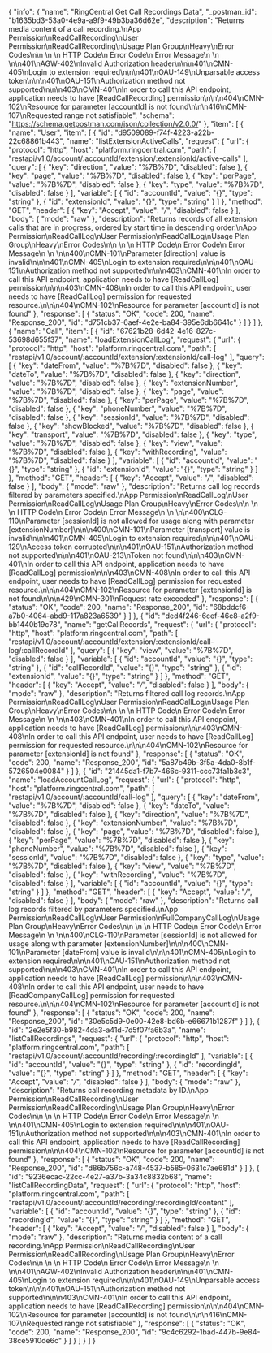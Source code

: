 {
  "info": {
    "name": "RingCentral Get Call Recordings Data",
    "_postman_id": "b1635bd3-53a0-4e9a-a9f9-49b3ba36d62e",
    "description": "Returns media content of a call recording.\nApp Permission\nReadCallRecording\nUser Permission\nReadCallRecording\nUsage Plan Group\nHeavy\nError Codes\n\n \n  \n   HTTP Code\n   Error Code\n   Error Message\n   \n \n\n401\nAGW-402\nInvalid Authorization header\n\n\n401\nCMN-405\nLogin to extension required\n\n\n401\nOAU-149\nUnparsable access token\n\n\n401\nOAU-151\nAuthorization method not supported\n\n\n403\nCMN-401\nIn order to call this API endpoint, application needs to have [ReadCallRecording] permission\n\n\n404\nCMN-102\nResource for parameter [accountId] is not found\n\n\n416\nCMN-107\nRequested range not satisfiable",
    "schema": "https://schema.getpostman.com/json/collection/v2.0.0/"
  },
  "item": [
    {
      "name": "User",
      "item": [
        {
          "id": "d9509089-f74f-4223-a22b-22c68861b443",
          "name": "listExtensionActiveCalls",
          "request": {
            "url": {
              "protocol": "http",
              "host": "platform.ringcentral.com",
              "path": [
                "restapi/v1.0/account/:accountId/extension/:extensionId/active-calls"
              ],
              "query": [
                {
                  "key": "direction",
                  "value": "%7B%7D",
                  "disabled": false
                },
                {
                  "key": "page",
                  "value": "%7B%7D",
                  "disabled": false
                },
                {
                  "key": "perPage",
                  "value": "%7B%7D",
                  "disabled": false
                },
                {
                  "key": "type",
                  "value": "%7B%7D",
                  "disabled": false
                }
              ],
              "variable": [
                {
                  "id": "accountId",
                  "value": "{}",
                  "type": "string"
                },
                {
                  "id": "extensionId",
                  "value": "{}",
                  "type": "string"
                }
              ]
            },
            "method": "GET",
            "header": [
              {
                "key": "Accept",
                "value": "*/*",
                "disabled": false
              }
            ],
            "body": {
              "mode": "raw"
            },
            "description": "Returns records of all extension calls that are in progress, ordered by start time in descending order.\nApp Permission\nReadCallLog\nUser Permission\nReadCallLog\nUsage Plan Group\nHeavy\nError Codes\n\n \n  \n   HTTP Code\n   Error Code\n   Error Message\n   \n \n\n400\nCMN-101\nParameter [direction] value is invalid\n\n\n401\nCMN-405\nLogin to extension required\n\n\n401\nOAU-151\nAuthorization method not supported\n\n\n403\nCMN-401\nIn order to call this API endpoint, application needs to have [ReadCallLog] permission\n\n\n403\nCMN-408\nIn order to call this API endpoint, user needs to have [ReadCallLog] permission for requested resource.\n\n\n404\nCMN-102\nResource for parameter [accountId] is not found"
          },
          "response": [
            {
              "status": "OK",
              "code": 200,
              "name": "Response_200",
              "id": "d751cb37-6aef-4e2e-ba84-395e6db6641c"
            }
          ]
        }
      ]
    },
    {
      "name": "Call",
      "item": [
        {
          "id": "67621b28-6d42-4e16-827c-53698d655f37",
          "name": "loadExtensionCallLog",
          "request": {
            "url": {
              "protocol": "http",
              "host": "platform.ringcentral.com",
              "path": [
                "restapi/v1.0/account/:accountId/extension/:extensionId/call-log"
              ],
              "query": [
                {
                  "key": "dateFrom",
                  "value": "%7B%7D",
                  "disabled": false
                },
                {
                  "key": "dateTo",
                  "value": "%7B%7D",
                  "disabled": false
                },
                {
                  "key": "direction",
                  "value": "%7B%7D",
                  "disabled": false
                },
                {
                  "key": "extensionNumber",
                  "value": "%7B%7D",
                  "disabled": false
                },
                {
                  "key": "page",
                  "value": "%7B%7D",
                  "disabled": false
                },
                {
                  "key": "perPage",
                  "value": "%7B%7D",
                  "disabled": false
                },
                {
                  "key": "phoneNumber",
                  "value": "%7B%7D",
                  "disabled": false
                },
                {
                  "key": "sessionId",
                  "value": "%7B%7D",
                  "disabled": false
                },
                {
                  "key": "showBlocked",
                  "value": "%7B%7D",
                  "disabled": false
                },
                {
                  "key": "transport",
                  "value": "%7B%7D",
                  "disabled": false
                },
                {
                  "key": "type",
                  "value": "%7B%7D",
                  "disabled": false
                },
                {
                  "key": "view",
                  "value": "%7B%7D",
                  "disabled": false
                },
                {
                  "key": "withRecording",
                  "value": "%7B%7D",
                  "disabled": false
                }
              ],
              "variable": [
                {
                  "id": "accountId",
                  "value": "{}",
                  "type": "string"
                },
                {
                  "id": "extensionId",
                  "value": "{}",
                  "type": "string"
                }
              ]
            },
            "method": "GET",
            "header": [
              {
                "key": "Accept",
                "value": "*/*",
                "disabled": false
              }
            ],
            "body": {
              "mode": "raw"
            },
            "description": "Returns call log records filtered by parameters specified.\nApp Permission\nReadCallLog\nUser Permission\nReadCallLog\nUsage Plan Group\nHeavy\nError Codes\n\n \n  \n   HTTP Code\n   Error Code\n   Error Message\n   \n \n\n400\nCLG-110\nParameter [sessionId] is not allowed for usage along with parameter [extensionNumber]\n\n\n400\nCMN-101\nParameter [transport] value is invalid\n\n\n401\nCMN-405\nLogin to extension required\n\n\n401\nOAU-129\nAccess token corrupted\n\n\n401\nOAU-151\nAuthorization method not supported\n\n\n401\nOAU-213\nToken not found\n\n\n403\nCMN-401\nIn order to call this API endpoint, application needs to have [ReadCallLog] permission\n\n\n403\nCMN-408\nIn order to call this API endpoint, user needs to have [ReadCallLog] permission for requested resource.\n\n\n404\nCMN-102\nResource for parameter [extensionId] is not found\n\n\n429\nCMN-301\nRequest rate exceeded"
          },
          "response": [
            {
              "status": "OK",
              "code": 200,
              "name": "Response_200",
              "id": "68bddcf6-a7b0-4064-abd9-117a823a6539"
            }
          ]
        },
        {
          "id": "ded4f246-6cef-46c8-a2f9-bb1440b19c78",
          "name": "getCallRecords",
          "request": {
            "url": {
              "protocol": "http",
              "host": "platform.ringcentral.com",
              "path": [
                "restapi/v1.0/account/:accountId/extension/:extensionId/call-log/:callRecordId"
              ],
              "query": [
                {
                  "key": "view",
                  "value": "%7B%7D",
                  "disabled": false
                }
              ],
              "variable": [
                {
                  "id": "accountId",
                  "value": "{}",
                  "type": "string"
                },
                {
                  "id": "callRecordId",
                  "value": "{}",
                  "type": "string"
                },
                {
                  "id": "extensionId",
                  "value": "{}",
                  "type": "string"
                }
              ]
            },
            "method": "GET",
            "header": [
              {
                "key": "Accept",
                "value": "*/*",
                "disabled": false
              }
            ],
            "body": {
              "mode": "raw"
            },
            "description": "Returns filtered call log records.\nApp Permission\nReadCallLog\nUser Permission\nReadCallLog\nUsage Plan Group\nHeavy\nError Codes\n\n \n  \n   HTTP Code\n   Error Code\n   Error Message\n   \n \n\n403\nCMN-401\nIn order to call this API endpoint, application needs to have [ReadCallLog] permission\n\n\n403\nCMN-408\nIn order to call this API endpoint, user needs to have [ReadCallLog] permission for requested resource.\n\n\n404\nCMN-102\nResource for parameter [extensionId] is not found"
          },
          "response": [
            {
              "status": "OK",
              "code": 200,
              "name": "Response_200",
              "id": "5a87b49b-3f5a-4da0-8b1f-5726504e0084"
            }
          ]
        },
        {
          "id": "21445da1-f7b7-466c-9311-ccc73fa1b3c3",
          "name": "loadAccountCallLog",
          "request": {
            "url": {
              "protocol": "http",
              "host": "platform.ringcentral.com",
              "path": [
                "restapi/v1.0/account/:accountId/call-log"
              ],
              "query": [
                {
                  "key": "dateFrom",
                  "value": "%7B%7D",
                  "disabled": false
                },
                {
                  "key": "dateTo",
                  "value": "%7B%7D",
                  "disabled": false
                },
                {
                  "key": "direction",
                  "value": "%7B%7D",
                  "disabled": false
                },
                {
                  "key": "extensionNumber",
                  "value": "%7B%7D",
                  "disabled": false
                },
                {
                  "key": "page",
                  "value": "%7B%7D",
                  "disabled": false
                },
                {
                  "key": "perPage",
                  "value": "%7B%7D",
                  "disabled": false
                },
                {
                  "key": "phoneNumber",
                  "value": "%7B%7D",
                  "disabled": false
                },
                {
                  "key": "sessionId",
                  "value": "%7B%7D",
                  "disabled": false
                },
                {
                  "key": "type",
                  "value": "%7B%7D",
                  "disabled": false
                },
                {
                  "key": "view",
                  "value": "%7B%7D",
                  "disabled": false
                },
                {
                  "key": "withRecording",
                  "value": "%7B%7D",
                  "disabled": false
                }
              ],
              "variable": [
                {
                  "id": "accountId",
                  "value": "{}",
                  "type": "string"
                }
              ]
            },
            "method": "GET",
            "header": [
              {
                "key": "Accept",
                "value": "*/*",
                "disabled": false
              }
            ],
            "body": {
              "mode": "raw"
            },
            "description": "Returns call log records filtered by parameters specified.\nApp Permission\nReadCallLog\nUser Permission\nFullCompanyCallLog\nUsage Plan Group\nHeavy\nError Codes\n\n \n  \n   HTTP Code\n   Error Code\n   Error Message\n   \n \n\n400\nCLG-110\nParameter [sessionId] is not allowed for usage along with parameter [extensionNumber]\n\n\n400\nCMN-101\nParameter [dateFrom] value is invalid\n\n\n401\nCMN-405\nLogin to extension required\n\n\n401\nOAU-151\nAuthorization method not supported\n\n\n403\nCMN-401\nIn order to call this API endpoint, application needs to have [ReadCallLog] permission\n\n\n403\nCMN-408\nIn order to call this API endpoint, user needs to have [ReadCompanyCallLog] permission for requested resource.\n\n\n404\nCMN-102\nResource for parameter [accountId] is not found"
          },
          "response": [
            {
              "status": "OK",
              "code": 200,
              "name": "Response_200",
              "id": "30e5c5d9-0e00-42e8-bd6b-e66671b1287f"
            }
          ]
        },
        {
          "id": "2e2e5f30-b982-4da3-a41d-7d5f07fa6b3a",
          "name": "listCallRecordings",
          "request": {
            "url": {
              "protocol": "http",
              "host": "platform.ringcentral.com",
              "path": [
                "restapi/v1.0/account/:accountId/recording/:recordingId"
              ],
              "variable": [
                {
                  "id": "accountId",
                  "value": "{}",
                  "type": "string"
                },
                {
                  "id": "recordingId",
                  "value": "{}",
                  "type": "string"
                }
              ]
            },
            "method": "GET",
            "header": [
              {
                "key": "Accept",
                "value": "*/*",
                "disabled": false
              }
            ],
            "body": {
              "mode": "raw"
            },
            "description": "Returns call recording metadata by ID.\nApp Permission\nReadCallRecording\nUser Permission\nReadCallRecording\nUsage Plan Group\nHeavy\nError Codes\n\n \n  \n   HTTP Code\n   Error Code\n   Error Message\n   \n \n\n401\nCMN-405\nLogin to extension required\n\n\n401\nOAU-151\nAuthorization method not supported\n\n\n403\nCMN-401\nIn order to call this API endpoint, application needs to have [ReadCallRecording] permission\n\n\n404\nCMN-102\nResource for parameter [accountId] is not found"
          },
          "response": [
            {
              "status": "OK",
              "code": 200,
              "name": "Response_200",
              "id": "d86b756c-a748-4537-b585-0631c7ae681d"
            }
          ]
        },
        {
          "id": "9236ecac-22cc-4e27-a37b-3a34c8832b68",
          "name": "listCallRecordingData",
          "request": {
            "url": {
              "protocol": "http",
              "host": "platform.ringcentral.com",
              "path": [
                "restapi/v1.0/account/:accountId/recording/:recordingId/content"
              ],
              "variable": [
                {
                  "id": "accountId",
                  "value": "{}",
                  "type": "string"
                },
                {
                  "id": "recordingId",
                  "value": "{}",
                  "type": "string"
                }
              ]
            },
            "method": "GET",
            "header": [
              {
                "key": "Accept",
                "value": "*/*",
                "disabled": false
              }
            ],
            "body": {
              "mode": "raw"
            },
            "description": "Returns media content of a call recording.\nApp Permission\nReadCallRecording\nUser Permission\nReadCallRecording\nUsage Plan Group\nHeavy\nError Codes\n\n \n  \n   HTTP Code\n   Error Code\n   Error Message\n   \n \n\n401\nAGW-402\nInvalid Authorization header\n\n\n401\nCMN-405\nLogin to extension required\n\n\n401\nOAU-149\nUnparsable access token\n\n\n401\nOAU-151\nAuthorization method not supported\n\n\n403\nCMN-401\nIn order to call this API endpoint, application needs to have [ReadCallRecording] permission\n\n\n404\nCMN-102\nResource for parameter [accountId] is not found\n\n\n416\nCMN-107\nRequested range not satisfiable"
          },
          "response": [
            {
              "status": "OK",
              "code": 200,
              "name": "Response_200",
              "id": "9c4c6292-1bad-447b-9e84-38ce5910de6c"
            }
          ]
        }
      ]
    }
  ]
}
